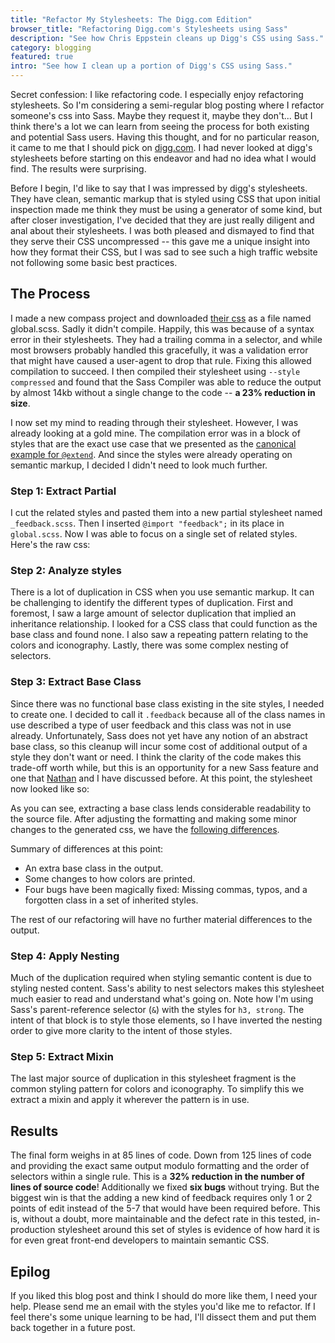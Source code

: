```yaml
---
title: "Refactor My Stylesheets: The Digg.com Edition"
browser_title: "Refactoring Digg.com's Stylesheets using Sass"
description: "See how Chris Eppstein cleans up Digg's CSS using Sass."
category: blogging
featured: true
intro: "See how I clean up a portion of Digg's CSS using Sass."
---
```

Secret confession: I like refactoring code. I especially enjoy refactoring stylesheets. So I'm considering a semi-regular blog posting where I refactor someone's css into Sass. Maybe they request it, maybe they don't... But I think there's a lot we can learn from seeing the process for both existing and potential Sass users. Having this thought, and for no particular reason, it came to me that I should pick on [digg.com](http://digg.com/). I had never looked at digg's stylesheets before starting on this endeavor and had no idea what I would find. The results were surprising.

Before I begin, I'd like to say that I was impressed by digg's stylesheets. They have clean, semantic markup that is styled using CSS that upon initial inspection made me think they must be using a generator of some kind, but after closer investigation, I've decided that they are just really diligent and anal about their stylesheets. I was both pleased and dismayed to find that they serve their CSS uncompressed -- this gave me a unique insight into how they format their CSS, but I was sad to see such a high traffic website not following some basic best practices.

## The Process

I made a new compass project and downloaded [their css][original-css-location] as a file named global.scss. Sadly it didn't compile. Happily, this was because of a syntax error in their stylesheets. They had a trailing comma in a selector, and while most browsers probably handled this gracefully, it was a validation error that might have caused a user-agent to drop that rule. Fixing this allowed compilation to succeed. I then compiled their stylesheet using `--style compressed` and found that the Sass Compiler was able to reduce the output by almost 14kb without a single change to the code -- **a 23% reduction in size**.

I now set my mind to reading through their stylesheet. However, I was already looking at a gold mine. The compilation error was in a block of styles that are the exact use case that we presented as the [canonical example for `@extend`][extend-example]. And since the styles were already operating on semantic markup, I decided I didn't need to look much further.

### Step 1: Extract Partial

I cut the related styles and pasted them into a new partial stylesheet named `_feedback.scss`. Then I inserted `@import "feedback";` in its place in `global.scss`. Now I was able to focus on a single set of related styles. Here's the raw css:

<script src="http://gist.github.com/412696.js?file=feedback_original.css"></script>

### Step 2: Analyze styles

There is a lot of duplication in CSS when you use semantic markup. It can be challenging to identify the different types of duplication. First and foremost, I saw a large amount of selector duplication that implied an inheritance relationship. I looked for a CSS class that could function as the base class and found none. I also saw a repeating pattern relating to the colors and iconography. Lastly, there was some complex nesting of selectors.

### Step 3: Extract Base Class

Since there was no functional base class existing in the site styles, I needed to create one. I decided to call it `.feedback` because all of the class names in use described a type of user feedback and this class was not in use already. Unfortunately, Sass does not yet have any notion of an abstract base class, so this cleanup will incur some cost of additional output of a style they don't want or need. I think the clarity of the code makes this trade-off worth while, but this is an opportunity for a new Sass feature and one that [Nathan](http://nex-3.com/) and I have discussed before. At this point, the stylesheet now looked like so:

<script src="http://gist.github.com/412696.js?file=extract_base_class.css"></script>

As you can see, extracting a base class lends considerable readability to the source file. After adjusting the formatting and making some minor changes to the generated css, we have the [following differences](http://gist.github.com/412696#file_extract_base_class.diff).

Summary of differences at this point:

* An extra base class in the output.
* Some changes to how colors are printed.
* Four bugs have been magically fixed: Missing commas, typos, and a forgotten class in a set of inherited styles.

The rest of our refactoring will have no further material differences to the output.

### Step 4: Apply Nesting

Much of the duplication required when styling semantic content is due to styling nested content. Sass's ability to nest selectors makes this stylesheet much easier to read and understand what's going on. Note how I'm using Sass's parent-reference selector (`&`) with the styles for `h3, strong`. The intent of that block is to style those elements, so I have inverted the nesting order to give more clarity to the intent of those styles.

<script src="http://gist.github.com/412696.js?file=feedback_nested.css"></script>

### Step 5: Extract Mixin

The last major source of duplication in this stylesheet fragment is the common styling pattern for colors and iconography. To simplify this we extract a mixin and apply it wherever the pattern is in use. 
<script src="http://gist.github.com/412696.js?file=feedback_extract_mixin.css"></script>

## Results

The final form weighs in at 85 lines of code. Down from 125 lines of code and providing the exact same output modulo formatting and the order of selectors within a single rule. This is a **32% reduction in the number of lines of source code**! Additionally we fixed **six bugs** without trying. But the biggest win is that the adding a new kind of feedback requires only 1 or 2 points of edit instead of the 5-7 that would have been required before. This is, without a doubt, more maintainable and the defect rate in this tested, in-production stylesheet around this set of styles is evidence of how hard it is for even great front-end developers to maintain semantic CSS.

## Epilog

If you liked this blog post and think I should do more like them, I need your help. Please send me an email with the styles you'd like me to refactor. If I feel there's some unique learning to be had, I'll dissect them and put them back together in a future post.

[original-css-location]: http://cotnet.diggstatic.com/css/448/global.css
[extend-example]: http://sass-lang.com/docs/yardoc/file.SASS_REFERENCE.html#extend